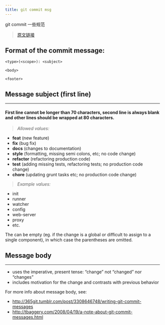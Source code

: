 ```yaml
---
title: git commit msg
---
```


git commit 一些规范

<!--more-->

> [原文链接](http://karma-runner.github.io/0.10/dev/git-commit-msg.html)

## Format of the commit message:
```
<type>(<scope>): <subject>

<body>

<footer>
```


## Message subject (first line)
- - - -
#### First line cannot be longer than 70 characters, second line is always blank and other lines should be wrapped at 80 characters.
 
> *Allowed <type> values:*  

* **feat** (new feature)
* **fix** (bug fix)
* **docs** (changes to documentation)
* **style** (formatting, missing semi colons, etc; no code change)
* **refactor** (refactoring production code)
* **test** (adding missing tests, refactoring tests; no production code change)
* **chore** (updating grunt tasks etc; no production code change)

> *Example <scope> values:*  

* init
* runner
* watcher
* config
* web-server
* proxy
* etc.

The <scope> can be empty (eg. if the change is a global or difficult to assign to a single component), in which case the parentheses are omitted.


## Message body
- - - -
* uses the imperative, present tense: “change” not “changed” nor “changes”
* includes motivation for the change and contrasts with previous behavior

For more info about message body, see:

* http://365git.tumblr.com/post/3308646748/writing-git-commit-messages
* http://tbaggery.com/2008/04/19/a-note-about-git-commit-messages.html




